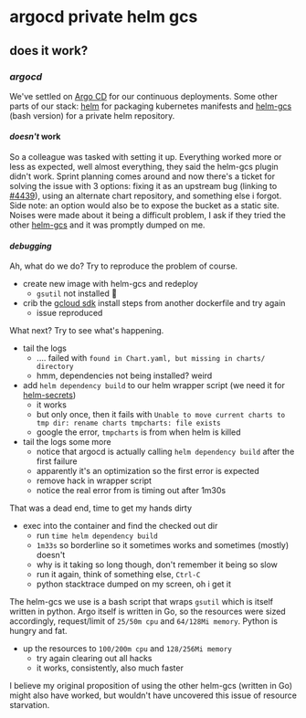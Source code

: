 # argocd private helm gcs

## does it work?


### _argocd_

We've settled on [Argo CD](https://argoproj.github.io/argo-cd/)
for our continuous deployments.
Some other parts of our stack:
[helm](https://helm.sh/) for packaging kubernetes manifests
and [helm-gcs](https://github.com/viglesiasce/helm-gcs)
(bash version) for a private helm repository.

#### _doesn't_ work

So a colleague was tasked with setting it up.
Everything worked more or less as expected,
well almost everything,
they said the helm-gcs plugin didn't work.
Sprint planning comes around and now there's a ticket for solving the issue
with 3 options: fixing it as an upstream bug (linking to [#4439](https://github.com/argoproj/argo-cd/issues/4439)),
using an alternate chart repository,
and something else i forgot.
Side note: an option would also be to expose the bucket as a static site.
Noises were made about it being a difficult problem,
I ask if they tried the other [helm-gcs](https://github.com/hayorov/helm-gcs)
and it was promptly dumped on me.

#### _debugging_

Ah, what do we do? Try to reproduce the problem of course.

- create new image with helm-gcs and redeploy
  - `gsutil` not installed :facepalm:
- crib the [gcloud sdk](https://cloud.google.com/sdk/docs/install) install steps from another dockerfile and try again
  - issue reproduced

What next? Try to see what's happening.

- tail the logs
  - .... failed with `found in Chart.yaml, but missing in charts/ directory`
  - hmm, dependencies not being installed? weird
- add `helm dependency build` to our helm wrapper script (we need it for [helm-secrets](https://github.com/jkroepke/helm-secrets))
  - it works
  - but only once, then it fails with `Unable to move current charts to tmp dir: rename charts tmpcharts: file exists`
  - google the error, `tmpcharts` is from when helm is killed
- tail the logs some more
  - notice that argocd is actually calling `helm dependency build` after the first failure
  - apparently it's an optimization so the first error is expected
  - remove hack in wrapper script
  - notice the real error from is timing out after 1m30s

That was a dead end, time to get my hands dirty

- exec into the container and find the checked out dir
  - run `time helm dependency build`
  - `1m33s` so borderline so it sometimes works and sometimes (mostly) doesn't
  - why is it taking so long though, don't remember it being so slow
  - run it again, think of something else, `Ctrl-C`
  - python stacktrace dumped on my screen, oh i get it

The helm-gcs we use is a bash script that wraps `gsutil` which is itself written in python.
Argo itself is written in Go, so the resources were sized accordingly,
request/limit of `25/50m cpu` and `64/128Mi memory`.
Python is hungry and fat.

- up the resources to `100/200m cpu` and `128/256Mi memory`
  - try again clearing out all hacks
  - it works, consistently, also much faster

I believe my original proposition of using the other helm-gcs (written in Go)
might also have worked, but wouldn't have uncovered this issue of resource starvation.
